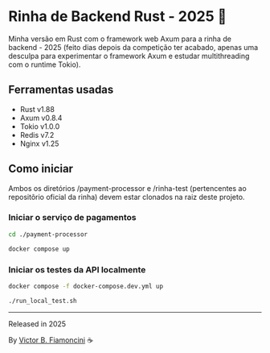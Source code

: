# Rinha de Backend Rust - 2025 🦀

Minha versão em Rust com o framework web Axum para a rinha de backend - 2025 (feito dias depois da competição ter acabado, apenas uma desculpa para experimentar o framework Axum e estudar multithreading com o runtime Tokio).

## Ferramentas usadas

- Rust v1.88
- Axum v0.8.4
- Tokio v1.0.0
- Redis v7.2
- Nginx v1.25

## Como iniciar

Ambos os diretórios /payment-processor e /rinha-test (pertencentes ao repositõrio oficial da rinha) devem estar clonados na raiz deste projeto.

### Iniciar o serviço de pagamentos

```bash
cd ./payment-processor

docker compose up
```

### Iniciar os testes da API localmente

```bash
docker compose -f docker-compose.dev.yml up

./run_local_test.sh
```

----------
Released in 2025

By [Victor B. Fiamoncini](https://github.com/Victor-Fiamoncini) ☕️
